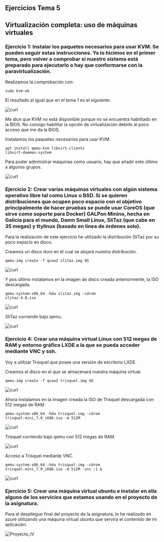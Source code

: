 ## Ejercicios Tema 5

## Virtualización completa: uso de máquinas virtuales

### Ejercicio 1: Instalar los paquetes necesarios para usar KVM. Se pueden seguir estas instrucciones. Ya lo hicimos en el primer tema, pero volver a comprobar si nuestro sistema está preparado para ejecutarlo o hay que conformarse con la paravirtualización.

Realizamos la comprobación con:

<code>sudo kvm-ok</code>

El resultado al igual que en el tema 1 es el siguiente:

![curl]()

Me dice que KVM no está disponible porque no se encuentra habilitado en la BIOS. No consigo habilitar la opción de virtualización debido al poco acceso que me da la BIOS.

Instalamos los paquetes necesarios para usar KVM.

<code>apt install qemu-kvm libvirt-clients libvirt-daemon-system</code>

Para poder administrar máquinas como usuario, hay que añadir este último a algunos grupos.

![curl]()


### Ejercicio 2: Crear varias máquinas virtuales con algún sistema operativo libre tal como Linux o BSD. Si se quieren distribuciones que ocupen poco espacio con el objetivo principalmente de hacer pruebas se puede usar CoreOS (que sirve como soporte para Docker) GALPon Minino, hecha en Galicia para el mundo, Damn Small Linux, SliTaz (que cabe en 35 megas) y ttylinux (basado en línea de órdenes solo).

Para la realización de este ejercicio he utilizado la distribución SliTaz por su poco espacio en disco.

Creamos un disco duro en el cual se alojará nuestra distribución.

<code>qemu-img create -f qcow2 slitaz.img 8G</code>

![curl]()

Y pos último instalamos en la imagen de disco creada anteriormente, la ISO descargada.

<code>qemu-system-x86_64 -hda slitaz.img -cdrom slitaz-4.0.iso</code>

![curl]()

SliTaz corriendo bajo qemu.

![curl]()

### Ejercicio 4: Crear una máquina virtual Linux con 512 megas de RAM y entorno gráfico LXDE a la que se pueda acceder mediante VNC y ssh.

Voy a utilizar Trisquel que posee una versión de escritorio LXDE.

Creamos el disco en el que se almacenará nuestra máquina virtual.

<code>qemu-img create -f qcow2 trisquel.img 4G</code>

![curl]()

Ahora instalamos en la imagen creada la ISO de Trisquel descargada con 512 megas de RAM.

<code>qemu-system-x86_64 -hda trisquel.img -cdrom trisquel-mini_7.0_i686.iso -m 512M</code>

![curl]()

Trisquel corriendo bajo qemu con 512 megas de RAM.

![curl]()

Acceso a Trisquel mediante VNC.

<code>qemu-system-x86_64 -hda trisquel.img -cdrom trisquel-mini_7.0_i686.iso -m 512M -vnc :1 &</code>

![curl]()


### Ejercicio 5: Crear una máquina virtual ubuntu e instalar en ella alguno de los servicios que estamos usando en el proyecto de la asignatura.

Para el despliegue final del proyecto de la asignatura, lo he realizado en azure utilizando una máquina virtual ubuntu que servirá el contenido de mi aplicación.

![Proyecto_IV](https://github.com/franfermi/Infraestructura-Virtual_IV)
